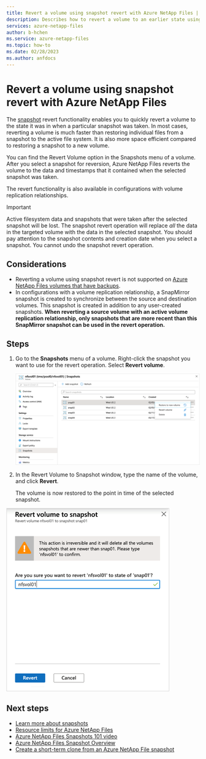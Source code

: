 ```yaml
---
title: Revert a volume using snapshot revert with Azure NetApp Files | Microsoft Docs
description: Describes how to revert a volume to an earlier state using Azure NetApp Files.
services: azure-netapp-files
author: b-hchen
ms.service: azure-netapp-files
ms.topic: how-to
ms.date: 02/28/2023
ms.author: anfdocs
---
```


# Revert a volume using snapshot revert with Azure NetApp Files

The [snapshot](snapshots-introduction.md) revert functionality enables you to quickly revert a volume to the state it was in when a particular snapshot was taken. In most cases, reverting a volume is much faster than restoring individual files from a snapshot to the active file system. It is also more space efficient compared to restoring a snapshot to a new volume. 

You can find the Revert Volume option in the Snapshots menu of a volume. After you select a snapshot for reversion, Azure NetApp Files reverts the volume to the data and timestamps that it contained when the selected snapshot was taken. 

The revert functionality is also available in configurations with volume replication relationships.

> [!IMPORTANT]
> Active filesystem data and snapshots that were taken after the selected snapshot will be lost. The snapshot revert operation will replace *all* the data in the targeted volume with the data in the selected snapshot. You should pay attention to the snapshot contents and creation date when you select a snapshot. You cannot undo the snapshot revert operation.

## Considerations

* Reverting a volume using snapshot revert is not supported on [Azure NetApp Files volumes that have backups](backup-requirements-considerations.md). 
* In configurations with a volume replication relationship, a SnapMirror snapshot is created to synchronize between the source and destination volumes. This snapshot is created in addition to any user-created snapshots. **When reverting a source volume with an active volume replication relationship, only snapshots that are more recent than this SnapMirror snapshot can be used in the revert operation.** 

## Steps

1. Go to the **Snapshots** menu of a volume. Right-click the snapshot you want to use for the revert operation. Select **Revert volume**. 

    ![Screenshot that describes the right-click menu of a snapshot.](./media/shared/snapshot-right-click-menu.png) 

2. In the Revert Volume to Snapshot window, 
type the name of the volume, and click **Revert**.   

    The volume is now restored to the point in time of the selected snapshot.

![Screenshot that shows the Revert Volume to Snapshot window.](./media/snapshots-revert-volume/snapshot-revert-volume.png) 

## Next steps

* [Learn more about snapshots](snapshots-introduction.md)
* [Resource limits for Azure NetApp Files](azure-netapp-files-resource-limits.md)
* [Azure NetApp Files Snapshots 101 video](https://www.youtube.com/watch?v=uxbTXhtXCkw)
* [Azure NetApp Files Snapshot Overview](https://anfcommunity.com/2021/01/31/azure-netapp-files-snapshot-overview/)
* [Create a short-term clone from an Azure NetApp File snapshot](create-short-term-clone.md)

